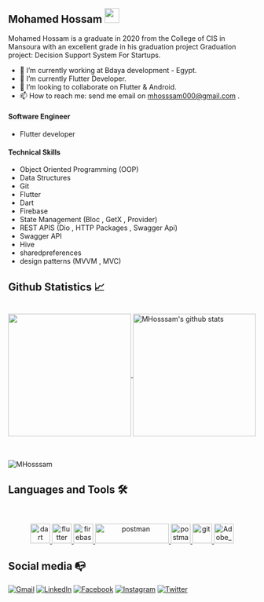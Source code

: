 ## Mohamed Hossam <img src="https://raw.githubusercontent.com/verma-anushka/verma-anushka/master/gifs/wave.gif" width="30px" height="30px"></h1>

Mohamed Hossam is a graduate in 2020 from the College of CIS in Mansoura with an excellent grade in his graduation project
Graduation project: Decision Support System For Startups.

- 🔭 I’m currently working at Bdaya development - Egypt.
- 🌱 I’m currently Flutter Developer.
- 👯 I’m looking to collaborate on Flutter & Android.
- 📫 How to reach me: send me email on mhosssam000@gmail.com .
#### Software Engineer
  - Flutter developer 
#### Technical Skills
  - Object Oriented Programming (OOP)
  - Data Structures
  - Git
  - Flutter
  - Dart
  - Firebase
  - State Management (Bloc , GetX , Provider)
  - REST APIS (Dio , HTTP Packages , Swagger Api)
  - Swagger API
  - Hive
  - sharedpreferences
  - design patterns (MVVM , MVC)

## Github Statistics 📈  

<br/>

<a href="https://github.com/MHosssam">
  <img align="center" height="250px" src="https://github-readme-stats.vercel.app/api/top-langs/?username=MHosssam&theme=dracula">
</a>

<a href="https://github.com/MHosssam">
 <img align="center" height="250px" src="https://github-readme-stats.vercel.app/api?username=MHosssam&show_icons=true&theme=dracula&line_height=30" alt="MHosssam's github stats"/>
</a>

<br/><br/>
<img align="center" src="https://github-readme-streak-stats.herokuapp.com/?user=MHosssam&" alt="MHosssam" />

## Languages and Tools 🛠 

<br/>
<p align="center">  
<a href="https://dart.dev" target="_blank" rel="noreferrer"> <img src="https://www.vectorlogo.zone/logos/dartlang/dartlang-icon.svg" alt="dart" width="40" height="40"/> </a>    
</a> <a href="https://flutter.dev" target="_blank" rel="noreferrer"> <img src="https://www.vectorlogo.zone/logos/flutterio/flutterio-icon.svg" alt="flutter" width="40" height="40"/> </a>
<a href="https://firebase.google.com/" target="_blank" rel="noreferrer"> <img src="https://www.vectorlogo.zone/logos/firebase/firebase-icon.svg" alt="firebase" width="40" height="40"/> </a> <a href="https://swagger.io/" target="_blank" rel="noreferrer"> <img src="https://static1.smartbear.co/swagger/media/assets/images/swagger_logo.svg" alt="postman" width="150" height="40"/>
</a> </a> <a href="https://postman.com" target="_blank" rel="noreferrer"> <img src="https://www.vectorlogo.zone/logos/getpostman/getpostman-icon.svg" alt="postman" width="40" height="40"/>
</a> <a href="https://git-scm.com/" target="_blank" rel="noreferrer"> <img src="https://www.vectorlogo.zone/logos/git-scm/git-scm-icon.svg" alt="git" width="40" height="40"/> </a>
</a> <a href="https://www.adobe.com/mena_en/products/xd.html" target="_blank" rel="noreferrer"> <img src="https://upload.wikimedia.org/wikipedia/commons/thumb/c/c2/Adobe_XD_CC_icon.svg/1200px-Adobe_XD_CC_icon.svg.png" alt="Adobe_XD" width="40" height="40"/> </a>
</p>
 
## Social media :mailbox_with_no_mail:

[![Gmail](https://img.shields.io/badge/-GMAIL-D14836?style=for-the-badge&logo=gmail&logoColor=white)](mailto:MHosssam000@gmail.com)
[![LinkedIn](https://img.shields.io/badge/-LINKEDIN-0077B5?style=for-the-badge&logo=linkedin&logoColor=white)](https://www.linkedin.com/in/mohamed-hossam-963742208/)
[![Facebook](https://img.shields.io/badge/-Facebook-3b5998?style=for-the-badge&logo=facebook&logoColor=white)](https://www.facebook.com/MHosssam0)
[![Instagram](https://img.shields.io/badge/-Instagram-C13584?style=for-the-badge&logo=Instagram&logoColor=white)](https://www.instagram.com/mohamed_hossam001/)
[![Twitter](https://img.shields.io/badge/-Twitter-1D9BF0?style=for-the-badge&logo=Twitter&logoColor=white)](https://twitter.com/Mohamed01hossam)


